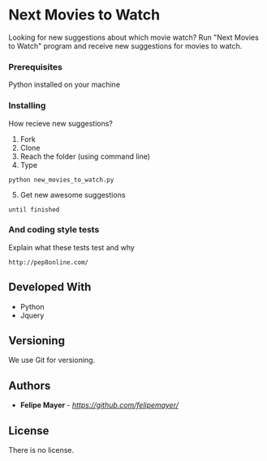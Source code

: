 # Next Movies to Watch

Looking for new suggestions about which movie watch? Run "Next Movies to Watch" program and receive new suggestions for movies to watch.

### Prerequisites

Python installed on your machine

### Installing

How recieve new suggestions?

1. Fork
2. Clone
3. Reach the folder (using command line)
4. Type

```
python new_movies_to_watch.py
```

5. Get new awesome suggestions

```
until finished
```

### And coding style tests

Explain what these tests test and why

```
http://pep8online.com/
```

## Developed With

* Python
* Jquery

## Versioning

We use Git for versioning.

## Authors

* **Felipe Mayer** - *https://github.com/felipemayer/* 

## License

There is no license.
